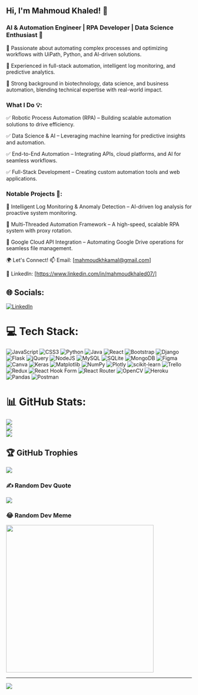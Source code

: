 ## Hi, I'm Mahmoud Khaled! 👋

 ### AI & Automation Engineer | RPA Developer | Data Science Enthusiast 🚀

🔹 Passionate about automating complex processes and optimizing workflows with UiPath, Python, and AI-driven solutions.

🔹 Experienced in full-stack automation, intelligent log monitoring, and predictive analytics.

🔹 Strong background in biotechnology, data science, and business automation, blending technical expertise with real-world impact.


 ### What I Do 💡: 

✅ Robotic Process Automation (RPA) – Building scalable automation solutions to drive efficiency.

✅ Data Science & AI – Leveraging machine learning for predictive insights and automation.

✅ End-to-End Automation – Integrating APIs, cloud platforms, and AI for seamless workflows.

✅ Full-Stack Development – Creating custom automation tools and web applications.

 ### Notable Projects 🚀:

🔹 Intelligent Log Monitoring & Anomaly Detection – AI-driven log analysis for proactive system monitoring.

🔹 Multi-Threaded Automation Framework – A high-speed, scalable RPA system with proxy rotation.

🔹 Google Cloud API Integration – Automating Google Drive operations for seamless file management.

🌍 Let's Connect!
📫 Email: [mahmoudkhkamal@gmail.com]

💼 LinkedIn: [https://www.linkedin.com/in/mahmoudkhaled07/]

## 🌐 Socials:
[![LinkedIn](https://img.shields.io/badge/LinkedIn-%230077B5.svg?logo=linkedin&logoColor=white)](https://linkedin.com/in/https://www.linkedin.com/in/mahmoudkhaled07/) 

# 💻 Tech Stack:
![JavaScript](https://img.shields.io/badge/javascript-%23323330.svg?style=for-the-badge&logo=javascript&logoColor=%23F7DF1E) ![CSS3](https://img.shields.io/badge/css3-%231572B6.svg?style=for-the-badge&logo=css3&logoColor=white) ![Python](https://img.shields.io/badge/python-3670A0?style=for-the-badge&logo=python&logoColor=ffdd54) ![Java](https://img.shields.io/badge/java-%23ED8B00.svg?style=for-the-badge&logo=openjdk&logoColor=white) ![React](https://img.shields.io/badge/react-%2320232a.svg?style=for-the-badge&logo=react&logoColor=%2361DAFB) ![Bootstrap](https://img.shields.io/badge/bootstrap-%238511FA.svg?style=for-the-badge&logo=bootstrap&logoColor=white) ![Django](https://img.shields.io/badge/django-%23092E20.svg?style=for-the-badge&logo=django&logoColor=white) ![Flask](https://img.shields.io/badge/flask-%23000.svg?style=for-the-badge&logo=flask&logoColor=white) ![jQuery](https://img.shields.io/badge/jquery-%230769AD.svg?style=for-the-badge&logo=jquery&logoColor=white) ![NodeJS](https://img.shields.io/badge/node.js-6DA55F?style=for-the-badge&logo=node.js&logoColor=white) ![MySQL](https://img.shields.io/badge/mysql-%2300000f.svg?style=for-the-badge&logo=mysql&logoColor=white) ![SQLite](https://img.shields.io/badge/sqlite-%2307405e.svg?style=for-the-badge&logo=sqlite&logoColor=white) ![MongoDB](https://img.shields.io/badge/MongoDB-%234ea94b.svg?style=for-the-badge&logo=mongodb&logoColor=white) ![Figma](https://img.shields.io/badge/figma-%23F24E1E.svg?style=for-the-badge&logo=figma&logoColor=white) ![Canva](https://img.shields.io/badge/Canva-%2300C4CC.svg?style=for-the-badge&logo=Canva&logoColor=white) ![Keras](https://img.shields.io/badge/Keras-%23D00000.svg?style=for-the-badge&logo=Keras&logoColor=white) ![Matplotlib](https://img.shields.io/badge/Matplotlib-%23ffffff.svg?style=for-the-badge&logo=Matplotlib&logoColor=black) ![NumPy](https://img.shields.io/badge/numpy-%23013243.svg?style=for-the-badge&logo=numpy&logoColor=white) ![Plotly](https://img.shields.io/badge/Plotly-%233F4F75.svg?style=for-the-badge&logo=plotly&logoColor=white) ![scikit-learn](https://img.shields.io/badge/scikit--learn-%23F7931E.svg?style=for-the-badge&logo=scikit-learn&logoColor=white) ![Trello](https://img.shields.io/badge/Trello-%23026AA7.svg?style=for-the-badge&logo=Trello&logoColor=white) ![Redux](https://img.shields.io/badge/redux-%23593d88.svg?style=for-the-badge&logo=redux&logoColor=white) ![React Hook Form](https://img.shields.io/badge/React%20Hook%20Form-%23EC5990.svg?style=for-the-badge&logo=reacthookform&logoColor=white) ![React Router](https://img.shields.io/badge/React_Router-CA4245?style=for-the-badge&logo=react-router&logoColor=white) ![OpenCV](https://img.shields.io/badge/opencv-%23white.svg?style=for-the-badge&logo=opencv&logoColor=white) ![Heroku](https://img.shields.io/badge/heroku-%23430098.svg?style=for-the-badge&logo=heroku&logoColor=white) ![Pandas](https://img.shields.io/badge/pandas-%23150458.svg?style=for-the-badge&logo=pandas&logoColor=white) ![Postman](https://img.shields.io/badge/Postman-FF6C37?style=for-the-badge&logo=postman&logoColor=white)
# 📊 GitHub Stats:
![](https://github-readme-stats.vercel.app/api?username=MahmoudKhaled007&theme=dark&hide_border=false&include_all_commits=false&count_private=false)<br/>
![](https://github-readme-streak-stats.herokuapp.com/?user=MahmoudKhaled007&theme=dark&hide_border=false)<br/>
![](https://github-readme-stats.vercel.app/api/top-langs/?username=MahmoudKhaled007&theme=dark&hide_border=false&include_all_commits=false&count_private=false&layout=compact)

## 🏆 GitHub Trophies
![](https://github-profile-trophy.vercel.app/?username=MahmoudKhaled007&theme=radical&no-frame=false&no-bg=true&margin-w=4)

### ✍️ Random Dev Quote
![](https://quotes-github-readme.vercel.app/api?type=horizontal&theme=radical)

### 😂 Random Dev Meme
<img src='https://randommeme-five.vercel.app/' style="height: 400px;"/>

---
[![](https://visitcount.itsvg.in/api?id=MahmoudKhaled007&icon=0&color=10)](https://visitcount.itsvg.in)

<!-- Proudly created with GPRM ( https://gprm.itsvg.in ) -->
